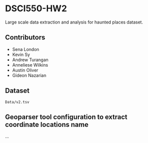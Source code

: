 # DSCI550-HW2
Large scale data extraction and analysis for haunted places dataset.

## Contributors
- Sena London
- Kevin Sy
- Andrew Turangan
- Anneliese Wilkins
- Austin Oliver
- Gideon Nazarian
## Dataset
```Data/v2.tsv```
## Geoparser tool configuration to extract coordinate locations name
...
